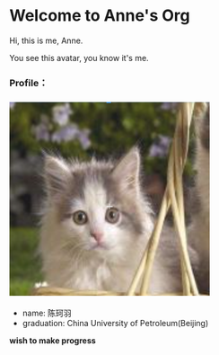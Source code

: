 # Welcome to Anne's Org

Hi, this is me, Anne.

You see this avatar, you know it's me.

### Profile：

### ![Image](https://github.com/gtb-2022-chen-keyu/gtb-git-learn/blob/master/cat's%20picture.png)

- name: 陈珂羽
- graduation: China University of Petroleum(Beijing)

**wish to make progress** 


